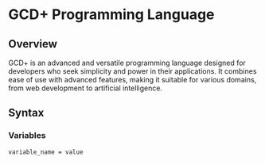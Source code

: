  # GCD+ Programming Language

## Overview
GCD+ is an advanced and versatile programming language designed for developers who seek simplicity and power in their applications. It combines ease of use with advanced features, making it suitable for various domains, from web development to artificial intelligence.

## Syntax

### Variables
```gcd
variable_name = value
